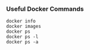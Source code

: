 <!-- .slide: data-menu-title="Useful Docker Commands" -->

### Useful Docker Commands

```
docker info
docker images
docker ps
docker ps -l
docker ps -a
```
